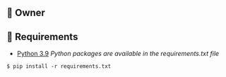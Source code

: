 ## 📜 Owner


## 📜 Requirements

- [Python 3.9](https://www.python.org/downloads) *Python packages are available in the requirements.txt file*
```
$ pip install -r requirements.txt
```

